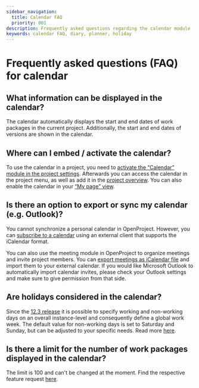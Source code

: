 ```yaml
---
sidebar_navigation:
  title: Calendar FAQ
  priority: 001
description: Frequently asked questions regarding the calendar module
keywords: calendar FAQ, diary, planner, holiday
---
```


# Frequently asked questions (FAQ) for calendar

## What information can be displayed in the calendar?

The calendar automatically displays the start and end dates of work packages in the current project. Additionally, the start and end dates of versions are shown in the calendar.

## Where can I embed / activate the calendar?

To use the calendar in a project, you need to [activate the “Calendar” module in the project settings](../../projects/project-settings/modules). Afterwards you can access the calendar in the project menu, as well as add it in the [project overview](../../projects/#projects-list). You can also enable the calendar in your [“My page” view](../../../getting-started/my-page).

## Is there an option to export or sync my calendar (e.g. Outlook)?

You cannot synchronize a personal calendar in OpenProject. However, you can [subscribe to a calendar](../#subscribe-to-a-calendar) using an external client that supports the iCalendar format.

You can also use the meeting module in OpenProject to organize meetings and invite project members.  You can [export meetings as iCalendar file](../../meetings/#create-or-edit-the-meeting-agenda) and import them to your external calendar. If you would like Microsoft Outlook to automatically import calendar invites, please check your Outlook settings and make sure to give permission from that side.

## Are holidays considered in the calendar?

Since the [12.3 release](https://www.openproject.org/docs/release-notes/12/12-3-0/) it is possible to specify  working and non-working days on an overall instance-level and consequently define a global work week. The default value for non-working days is set to Saturday and Sunday, but can be adjusted to your specific needs. Read more [here](https://www.openproject.org/docs/user-guide/work-packages/set-change-dates/#working-days).

## Is there a limit for the number of work packages displayed in the calendar?

The limit is 100 and can't be changed at the moment. Find the respective feature request [here](https://community.openproject.com/wp/35062).
